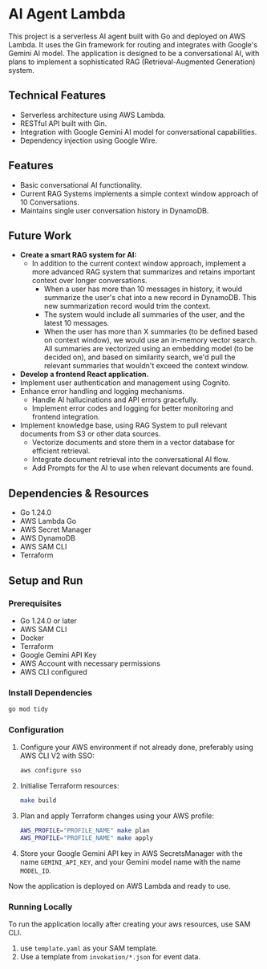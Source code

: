 # AI Agent Lambda

This project is a serverless AI agent built with Go and deployed on AWS Lambda.
It uses the Gin framework for routing and integrates with Google's Gemini AI model.
The application is designed to be a conversational AI, with plans to implement a sophisticated RAG (Retrieval-Augmented Generation) system.

## Technical Features
- Serverless architecture using AWS Lambda.
- RESTful API built with Gin.
- Integration with Google Gemini AI model for conversational capabilities.
- Dependency injection using Google Wire.

## Features
- Basic conversational AI functionality.
- Current RAG Systems implements a simple context window approach of 10 Conversations.
- Maintains single user conversation history in DynamoDB.

## Future Work
- **Create a smart RAG system for AI:**
    - In addition to the current context window approach, implement a more advanced RAG system that summarizes and retains important context over longer conversations.
        - When a user has more than 10 messages in history, it would summarize the user's chat into a new record in DynamoDB. This new summarization record would trim the context.
        - The system would include all summaries of the user, and the latest 10 messages.
        - When the user has more than X summaries (to be defined based on context window), we would use an in-memory vector search. All summaries are vectorized using an embedding model (to be decided on), and based on similarity search, we'd pull the relevant summaries that wouldn't exceed the context window.
- **Develop a frontend React application.**
- Implement user authentication and management using Cognito.
- Enhance error handling and logging mechanisms.
    - Handle AI hallucinations and API errors gracefully.
    - Implement error codes and logging for better monitoring and frontend integration.
- Implement knowledge base, using RAG System to pull relevant documents from S3 or other data sources.
    - Vectorize documents and store them in a vector database for efficient retrieval.
    - Integrate document retrieval into the conversational AI flow.
    - Add Prompts for the AI to use when relevant documents are found.

## Dependencies & Resources

- Go 1.24.0
- AWS Lambda Go
- AWS Secret Manager
- AWS DynamoDB
- AWS SAM CLI
- Terraform

## Setup and Run

### Prerequisites

- Go 1.24.0 or later
- AWS SAM CLI
- Docker
- Terraform
- Google Gemini API Key
- AWS Account with necessary permissions
- AWS CLI configured

### Install Dependencies

```bash
go mod tidy
```

### Configuration
1. Configure your AWS environment if not already done, preferably using AWS CLI V2 with SSO:
    ```bash
    aws configure sso
    ```
2. Initialise Terraform resources:
    ```bash
   make build
   ```
3. Plan and apply Terraform changes using your AWS profile:
    ```bash
   AWS_PROFILE="PROFILE_NAME" make plan   
   AWS_PROFILE="PROFILE_NAME" make apply
   ```
4. Store your Google Gemini API key in AWS SecretsManager with the name `GEMINI_API_KEY`, and your Gemini model name with the name `MODEL_ID`.

Now the application is deployed on AWS Lambda and ready to use.

### Running Locally
To run the application locally after creating your aws resources, use SAM CLI.
1. use `template.yaml` as your SAM template.
2. Use a template from `invokation/*.json` for event data.
